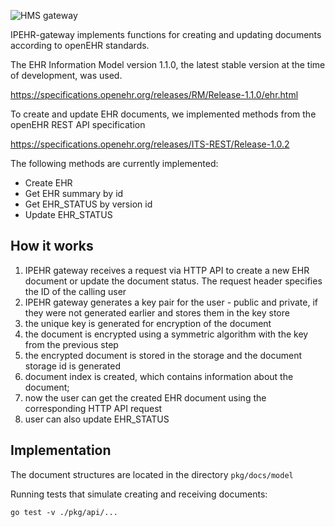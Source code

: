 ![HMS gateway](https://user-images.githubusercontent.com/8058268/170997404-c1a20845-a7c5-4663-a291-9f088c0d05ae.png)

IPEHR-gateway implements functions for creating and updating documents according to openEHR standards.

The EHR Information Model version 1.1.0, the latest stable version at the time of development, was used.

<https://specifications.openehr.org/releases/RM/Release-1.1.0/ehr.html>

To create and update EHR documents, we implemented methods from the openEHR REST API specification

<https://specifications.openehr.org/releases/ITS-REST/Release-1.0.2>

The following methods are currently implemented:

- Create EHR
- Get EHR summary by id
- Get EHR_STATUS by version id
- Update EHR_STATUS

## How it works
1. IPEHR gateway receives a request via HTTP API to create a new EHR document or update the document status. The request header specifies the ID of the calling user
2. IPEHR gateway generates a key pair for the user - public and private, if they were not generated earlier and stores them in the key store
3. the unique key is generated for encryption of the document
4. the document is encrypted using a symmetric algorithm with the key from the previous step
5. the encrypted document is stored in the storage and the document storage id is generated
6. document index is created, which contains information about the document;
7. now the user can get the created EHR document using the corresponding HTTP API request
8. user can also update EHR_STATUS

## Implementation

The document structures are located in the directory `pkg/docs/model`

Running tests that simulate creating and receiving documents:

```
go test -v ./pkg/api/...
```


